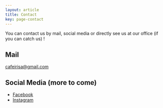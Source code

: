 ```yaml
---
layout: article
title: Contact
key: page-contact
---
```


You can contact us by mail, social media or directly see us at our office (if you can catch us) !

## Mail

[cafeirisa@gmail.com](mailto:cafeirisa@gmail.com)

## Social Media (more to come)

- [Facebook](https://facebook.com/people/Asso-Café-IRISA/61565685010396/)
- [Instagram](https://instagram.com/cafe.irisa)